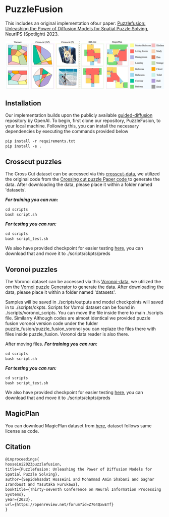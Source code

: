 # PuzzleFusion
This includes an original implementation ofour paper:
[Puzzlefusion: Unleashing the Power of Diffusion Models for Spatial Puzzle Solving](https://arxiv.org/pdf/2211.13785.pdf), NeurIPS (Spotlight) 2023.



![Model dataset](imgs/dataset2.png)

## Installation
Our implementation builds upon the publicly available  [guided-diffusion](https://github.com/openai/guided-diffusion) repository by OpenAI. To begin, first clone our repository, PuzzleFusion, to your local machine. Following this, you can install the necessary dependencies by executing the commands provided below
```
pip install -r requirements.txt
pip install -e .
```

## Crosscut puzzles

The Cross Cut dataset can be accessed via this [crosscut-data](https://drive.google.com/file/d/1kRRI9V6ro1MK0f-rNbw0hg5jw_WVwlzw/view?usp=share_link), we utilized the original code from the [Crossing cut puzzle Paper code ](https://openaccess.thecvf.com/content/CVPR2021/papers/Harel_Crossing_Cuts_Polygonal_Puzzles_Models_and_Solvers_CVPR_2021_paper.pdf) to generate the data. After downloading the data, please place it within a folder named 'datasets'.  

***For training you can run:***
```
cd scripts
bash script.sh
```
***For testing you can run:***
```
cd scripts
bash script_test.sh
```
We also have provided checkpoint for easier testing [here](https://drive.google.com/file/d/1jdqZFikSXTVDyOBErL0tn373RCcQKV1f/view?usp=share_link), you can download that and move it to ./scripts/ckpts/preds 


## Voronoi puzzles
The Voronoi dataset can be accessed via this [Voronoi-data](https://drive.google.com/file/d/1baKbS7zwA2envoIPfpQYuIxSQVqfW_eO/view?usp=share_link), we utilized the om the [Vornoi puzzle  Generator ](https://github.com/sepidsh/PuzzleFussion/blob/main/Voronoi_samples/vor_dataset_maker.py) to generate the data. After downloading the data, please place it within a folder named 'datasets'.

Samples will be saved in ./scripts/outputs and  model checkpoints will saved in to ./scripts/ckpts. Scripts for Vornoi dataset can be found in ./scripts/voronoi_scripts. You can move the file inside there to main ./scripts file. Similarry Although codes are almost identical we provided puzzle fusion voronoi version code under the fulder puzzle_fusion/puzzle_fusion_voronoi you can replaze the files there with files inside puzzle_fusion. Voronoi data reader is also there. 

After moving files. 
***For training you can run:***
```
cd scripts
bash script.sh
```
***For testing you can run:***
```
cd scripts
bash script_test.sh
```
We also have provided checkpoint for easier testing [here](https://drive.google.com/file/d/1VB_7M6Uodb6eK2DDMprAuZUdT9UaCA4O/view?usp=share_link), you can download that and move it to ./scripts/ckpts/preds



## MagicPlan 

You can download MagicPlan dataset from  [here](https://drive.google.com/drive/folders/15IHJPRVwt32uUdKgHM8EWuI2Aa-PEFgw?usp=share_link), dataset follows same license as code.

## Citation

```
@inproceedings{
hosseini2023puzzlefusion,
title={Puzzlefusion: Unleashing the Power of Diffusion Models for Spatial Puzzle Solving},
author={Sepidehsadat Hosseini and Mohammad Amin Shabani and Saghar Irandoust and Yasutaka Furukawa},
booktitle={Thirty-seventh Conference on Neural Information Processing Systems},
year={2023},
url={https://openreview.net/forum?id=Z764QxwETf}
}
```





